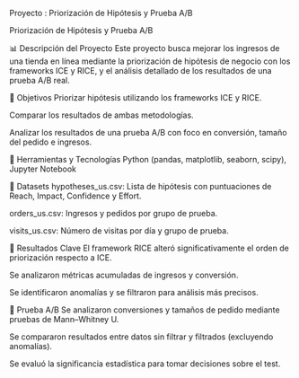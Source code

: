 Proyecto : Priorización de Hipótesis y Prueba A/B

Priorización de Hipótesis y Prueba A/B

📊 Descripción del Proyecto
Este proyecto busca mejorar los ingresos de una tienda en línea mediante la priorización de hipótesis de negocio con los frameworks ICE y RICE, y el análisis detallado de los resultados de una prueba A/B real.

🧠 Objetivos
Priorizar hipótesis utilizando los frameworks ICE y RICE.

Comparar los resultados de ambas metodologías.

Analizar los resultados de una prueba A/B con foco en conversión, tamaño del pedido e ingresos.

🧰 Herramientas y Tecnologías
Python (pandas, matplotlib, seaborn, scipy), Jupyter Notebook

📁 Datasets
hypotheses_us.csv: Lista de hipótesis con puntuaciones de Reach, Impact, Confidence y Effort.

orders_us.csv: Ingresos y pedidos por grupo de prueba.

visits_us.csv: Número de visitas por día y grupo de prueba.

📌 Resultados Clave
El framework RICE alteró significativamente el orden de priorización respecto a ICE.

Se analizaron métricas acumuladas de ingresos y conversión.

Se identificaron anomalías y se filtraron para análisis más precisos.

🧪 Prueba A/B
Se analizaron conversiones y tamaños de pedido mediante pruebas de Mann–Whitney U.

Se compararon resultados entre datos sin filtrar y filtrados (excluyendo anomalías).

Se evaluó la significancia estadística para tomar decisiones sobre el test.

